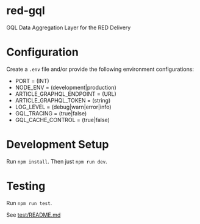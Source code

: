 # red-gql
GQL Data Aggregation Layer for the RED Delivery

# Configuration
Create a `.env` file and/or provide the following environment configurations:
- PORT = (INT)
- NODE_ENV = (development|production)
- ARTICLE_GRAPHQL_ENDPOINT = (URL)
- ARTICLE_GRAPHQL_TOKEN = (string)
- LOG_LEVEL = (debug|warn|error|info)
- GQL_TRACING = (true|false)
- GQL_CACHE_CONTROL = (true|false)

# Development Setup
Run `npm install`.
Then just `npm run dev`.

# Testing
Run `npm run test`.

See [test/README.md](test/README.md)